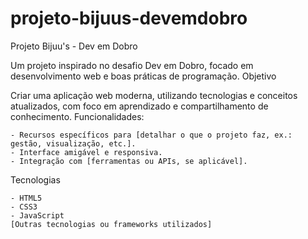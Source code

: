 # projeto-bijuus-devemdobro


Projeto Bijuu's - Dev em Dobro

Um projeto inspirado no desafio Dev em Dobro, focado em desenvolvimento web e boas práticas de programação.
Objetivo

Criar uma aplicação web moderna, utilizando tecnologias e conceitos atualizados, com foco em aprendizado e compartilhamento de conhecimento.
Funcionalidades:

    - Recursos específicos para [detalhar o que o projeto faz, ex.: gestão, visualização, etc.].
    - Interface amigável e responsiva.
    - Integração com [ferramentas ou APIs, se aplicável].

Tecnologias

    - HTML5
    - CSS3
    - JavaScript
    [Outras tecnologias ou frameworks utilizados]
